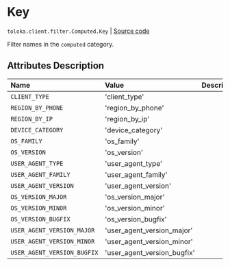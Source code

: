 # Key
`toloka.client.filter.Computed.Key` | [Source code](https://github.com/Toloka/toloka-kit/blob/v1.2.0.post1/src/client/filter.py#L203)

Filter names in the `computed` category.

## Attributes Description

| Name | Value | Description |
| :------| :-----------| :----------| 
`CLIENT_TYPE`|'client_type'|
`REGION_BY_PHONE`|'region_by_phone'|
`REGION_BY_IP`|'region_by_ip'|
`DEVICE_CATEGORY`|'device_category'|
`OS_FAMILY`|'os_family'|
`OS_VERSION`|'os_version'|
`USER_AGENT_TYPE`|'user_agent_type'|
`USER_AGENT_FAMILY`|'user_agent_family'|
`USER_AGENT_VERSION`|'user_agent_version'|
`OS_VERSION_MAJOR`|'os_version_major'|
`OS_VERSION_MINOR`|'os_version_minor'|
`OS_VERSION_BUGFIX`|'os_version_bugfix'|
`USER_AGENT_VERSION_MAJOR`|'user_agent_version_major'|
`USER_AGENT_VERSION_MINOR`|'user_agent_version_minor'|
`USER_AGENT_VERSION_BUGFIX`|'user_agent_version_bugfix'|

